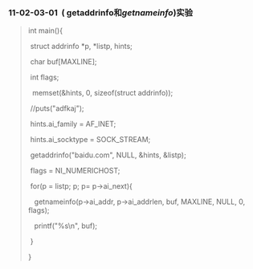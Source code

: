 ### 11-02-03-01  ( getaddrinfo和***getnameinfo***)实验

> int main(){
> 
>  struct addrinfo \*p, \*listp, hints;
> 
>  char buf[MAXLINE];
> 
>  int flags;
> 
>   memset(&hints, 0, sizeof(struct addrinfo));
> 
>  //puts("adfkaj");
> 
>  hints.ai_family = AF_INET;
> 
>  hints.ai_socktype = SOCK_STREAM;
> 
>  getaddrinfo("baidu.com", NULL, &hints, &listp);
> 
>  flags = NI_NUMERICHOST;
> 
>  for(p = listp; p; p= p->ai_next){
> 
>    getnameinfo(p->ai_addr, p->ai_addrlen, buf, MAXLINE, NULL, 0, flags);
> 
>    printf("%s\n", buf);
> 
>  }
> 
> }


